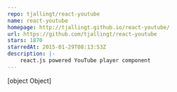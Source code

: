 ```yaml
---
repo: tjallingt/react-youtube
name: react-youtube
homepage: http://tjallingt.github.io/react-youtube/
url: https://github.com/tjallingt/react-youtube
stars: 1870
starredAt: 2015-01-29T08:13:53Z
description: |-
    react.js powered YouTube player component
---
```


[object Object]
